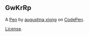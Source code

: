 GwKrRp
------


A [Pen](https://codepen.io/emilyxiong315/pen/GwKrRp) by [augustina xiong](https://codepen.io/emilyxiong315) on [CodePen](https://codepen.io).

[License](https://codepen.io/emilyxiong315/pen/GwKrRp/license).